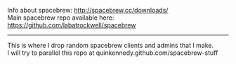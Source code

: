 Info about spacebrew: http://spacebrew.cc/downloads/  
Main spacebrew repo available here: https://github.com/labatrockwell/spacebrew  
________________________________
This is where I drop random spacebrew clients and admins that I make.  
I will try to parallel this repo at quinkennedy.github.com/spacebrew-stuff
